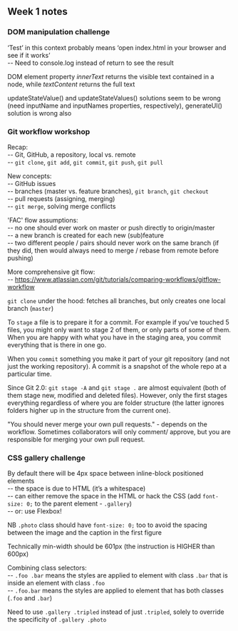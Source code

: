 ## Week 1 notes

### DOM manipulation challenge

‘Test’ in this context probably means ‘open index.html in your browser and see if it works’  
-- Need to console.log instead of return to see the result

DOM element property *innerText* returns the visible text contained in a node, while *textContent* returns the full text

updateStateValue() and updateStateValues() solutions seem to be wrong (need inputName and inputNames properties, respectively), generateUl() solution is wrong also

### Git workflow workshop

Recap:  
-- Git, GitHub, a repository, local vs. remote  
-- `git clone`, `git add`, `git commit`, `git push`, `git pull`

New concepts:  
-- GitHub issues  
-- branches (master vs. feature branches), `git branch`, `git checkout`  
-- pull requests (assigning, merging)  
-- `git merge`, solving merge conflicts

'FAC' flow assumptions:  
-- no one should ever work on master or push directly to origin/master  
-- a new branch is created for each new (sub)feature  
-- two different people / pairs should never work on the same branch (if they did, then would always need to merge / rebase from remote before pushing)

More comprehensive git flow:  
-- https://www.atlassian.com/git/tutorials/comparing-workflows/gitflow-workflow

`git clone` under the hood: fetches all branches, but only creates one local branch (`master`)

To `stage` a file is to prepare it for a commit. For example if you've touched 5 files, you might only want to stage 2 of them, or only parts of some of them. When you are happy with what you have in the staging area, you commit everything that is there in one go.

When you `commit` something you make it part of your git repository (and not just the working repository). A commit is a snapshot of the whole repo at a particular time.

Since Git 2.0: `git stage -A` and `git stage .` are almost equivalent (both of them stage new, modified and deleted files). However, only the first stages everything regardless of where you are folder structure (the latter ignores folders higher up in the structure from the current one).

"You should never merge your own pull requests." - depends on the workflow. Sometimes collaborators will only comment/ approve, but you are responsible for merging your own pull request.

### CSS gallery challenge

By default there will be 4px space between inline-block positioned elements  
-- the space is due to HTML (it’s a whitespace)  
-- can either remove the space in the HTML or hack the CSS (add `font-size: 0;` to the parent element - `.gallery`)  
-- or: use Flexbox!

NB `.photo` class should have `font-size: 0;` too to avoid the spacing between the image and the caption in the first figure

Technically min-width should be 601px (the instruction is HIGHER than 600px)

Combining class selectors:  
-- `.foo .bar` means the styles are applied to element with class `.bar` that is inside an element with class `.foo`  
-- `.foo.bar` means the styles are applied to element that has both classes (`.foo` and `.bar`)

Need to use `.gallery .tripled` instead of just `.tripled`, solely to override the specificity of `.gallery .photo`